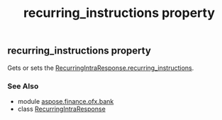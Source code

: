 ﻿---
title: recurring_instructions property
second_title: Aspose.Finance for Python via .NET API References
description: 
type: docs
weight: 40
url: /python-net/aspose.finance.ofx.bank/recurringintraresponse/recurring_instructions/
is_root: false
---

## recurring_instructions property


Gets or sets the [RecurringIntraResponse.recurring_instructions](/finance/python-net/aspose.finance.ofx.bank/recurringintraresponse#recurring_instructions).

### See Also
* module [aspose.finance.ofx.bank](../../)
* class [RecurringIntraResponse](/finance/python-net/aspose.finance.ofx.bank/recurringintraresponse)
